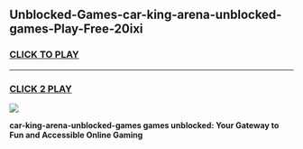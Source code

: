 
## Unblocked-Games-car-king-arena-unblocked-games-Play-Free-20ixi
<h3>
<a href="https://premium76.site?title=car-king-arena-unblocked-games&ref=17A">CLICK TO PLAY</a></h3>
<hr>

<h3>
<a href="https://premium76.site?title=car-king-arena-unblocked-games&ref=17A">CLICK 2 PLAY</a>
  
</h3>

<a href="https://premium76.site?title=car-king-arena-unblocked-games&ref=17A"><img src="https://clearcache.store/games.png"></a>


**car-king-arena-unblocked-games games unblocked: Your Gateway to Fun and Accessible Online Gaming**
